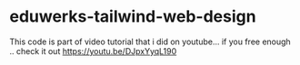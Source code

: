 # eduwerks-tailwind-web-design

This code is part of video tutorial that i did on youtube... if you free enough .. check it out
https://youtu.be/DJpxYyqL190
